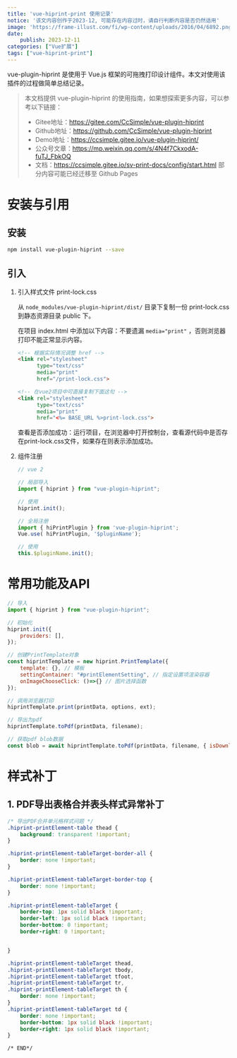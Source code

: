 ```yaml
---
title: 'vue-hiprint-print 使用记录'
notice: '该文内容创作于2023-12, 可能存在内容过时，请自行判断内容是否仍然适用'
image: 'https://frame-illust.com/fi/wp-content/uploads/2016/04/6892.png'
date:
    publish: 2023-12-11
categories: ["Vue扩展"]
tags: ["vue-hiprint-print"]
---
```


vue-plugin-hiprint 是使用于 Vue.js 框架的可拖拽打印设计组件。本文对使用该插件的过程做简单总结记录。

> 本文档提供 vue-plugin-hiprint 的使用指南，如果想探索更多内容，可以参考以下链接：
> - Gitee地址：https://gitee.com/CcSimple/vue-plugin-hiprint 
> - Github地址：https://github.com/CcSimple/vue-plugin-hiprint 
> - Demo地址：https://ccsimple.gitee.io/vue-plugin-hiprint/ 
> - 公众号文章：https://mp.weixin.qq.com/s/4N4f7CkxodA-fuTJ_FbkOQ
> - 文档：https://ccsimple.gitee.io/sv-print-docs/config/start.html 
> 部分内容可能已经迁移至 Github Pages


# 安装与引用

## 安装

```bash
npm install vue-plugin-hiprint --save
```

## 引入

1. 引入样式文件 print-lock.css

    从 `node_modules/vue-plugin-hiprint/dist/` 目录下复制一份 print-lock.css 到静态资源目录 public 下。
    
    在项目 index.html 中添加以下内容：不要遗漏 `media="print"` ，否则浏览器打印不能正常显示内容。

    ```html
    <!-- 根据实际情况调整 href -->
    <link rel="stylesheet"  
          type="text/css" 
          media="print"
          href="/print-lock.css">

    <!-- 在vue2项目中可直接复制下面这句 -->
    <link rel="stylesheet" 
          type="text/css" 
          media="print" 
          href="<%= BASE_URL %>print-lock.css">
    ```

    查看是否添加成功：运行项目，在浏览器中打开控制台，查看源代码中是否存在print-lock.css文件，如果存在则表示添加成功。

2. 组件注册

    ```js
    // vue 2

    // 局部导入
    import { hiprint } from "vue-plugin-hiprint";

    // 使用
    hiprint.init();

    // 全局注册
    import { hiPrintPlugin } from 'vue-plugin-hiprint';
    Vue.use( hiPrintPlugin, '$pluginName');

    // 使用
    this.$pluginName.init();
    ```

# 常用功能及API
```js
// 导入
import { hiprint } from "vue-plugin-hiprint";

// 初始化
hiprint.init({
    providers: [],
});

// 创建PrintTemplate对象
const hiprintTemplate = new hiprint.PrintTemplate({
    template: {}, // 模板
    settingContainer: "#printElementSetting", // 指定设置项渲染容器
    onImageChooseClick: ()=>{} // 图片选择函数
});

// 调用浏览器打印
hiprintTemplate.print(printData, options, ext);

// 导出为pdf
hiprintTemplate.toPdf(printData, filename);

// 获取pdf blob数据
const blob = await hiprintTemplate.toPdf(printData, filename, { isDownload: false});

```

# 样式补丁

## 1. PDF导出表格合并表头样式异常补丁
```css
/* 导出PDF合并单元格样式问题 */
.hiprint-printElement-table thead {
    background: transparent !important;
}

.hiprint-printElement-tableTarget-border-all {
    border: none !important;
}

.hiprint-printElement-tableTarget-border-top {
    border: none !important;
}

.hiprint-printElement-tableTarget {
    border-top: 1px solid black !important;
    border-left: 1px solid black !important;
    border-bottom: 0 !important;
    border-right: 0 !important;


}

.hiprint-printElement-tableTarget thead,
.hiprint-printElement-tableTarget tbody,
.hiprint-printElement-tableTarget tfoot,
.hiprint-printElement-tableTarget tr,
.hiprint-printElement-tableTarget th {
    border: none !important;
}
.hiprint-printElement-tableTarget td {
    border: none !important;
    border-bottom: 1px solid black !important;
    border-right: 1px solid black !important;
}

/* END*/
```